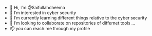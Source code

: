 - 👋 Hi, I’m @Saifullahcheema
- 👀 I’m interested in cyber security
- 🌱 I’m currently learning different things relative to the cyber security
- 💞️ I’m looking to collaborate on repositories of differnet tools ...
- 📫 you can reach me through my profile

<!---
Saifullahcheema/Saifullahcheema is a ✨ special ✨ repository because its `README.md` (this file) appears on your GitHub profile.
You can click the Preview link to take a look at your changes.
--->
